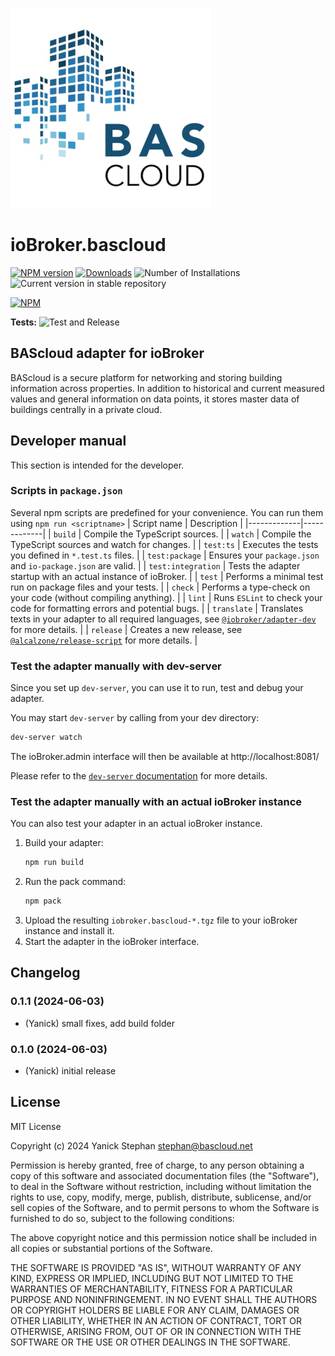 ![Logo](admin/bascloud.png)

# ioBroker.bascloud

[![NPM version](https://img.shields.io/npm/v/iobroker.bascloud.svg)](https://www.npmjs.com/package/iobroker.bascloud)
[![Downloads](https://img.shields.io/npm/dm/iobroker.bascloud.svg)](https://www.npmjs.com/package/iobroker.bascloud)
![Number of Installations](https://iobroker.live/badges/bascloud-installed.svg)
![Current version in stable repository](https://iobroker.live/badges/bascloud-stable.svg)

[![NPM](https://nodei.co/npm/iobroker.bascloud.png?downloads=true)](https://nodei.co/npm/iobroker.bascloud/)

**Tests:** ![Test and Release](https://github.com/BAScloud/ioBroker.bascloud/workflows/Test%20and%20Release/badge.svg)

## BAScloud adapter for ioBroker

BAScloud is a secure platform for networking and storing building information across properties. In addition to historical and current measured values and general information on data points, it stores master data of buildings centrally in a private cloud.

## Developer manual

This section is intended for the developer.

### Scripts in `package.json`

Several npm scripts are predefined for your convenience. You can run them using `npm run <scriptname>`
| Script name | Description |
|-------------|-------------|
| `build` | Compile the TypeScript sources. |
| `watch` | Compile the TypeScript sources and watch for changes. |
| `test:ts` | Executes the tests you defined in `*.test.ts` files. |
| `test:package` | Ensures your `package.json` and `io-package.json` are valid. |
| `test:integration` | Tests the adapter startup with an actual instance of ioBroker. |
| `test` | Performs a minimal test run on package files and your tests. |
| `check` | Performs a type-check on your code (without compiling anything). |
| `lint` | Runs `ESLint` to check your code for formatting errors and potential bugs. |
| `translate` | Translates texts in your adapter to all required languages, see [`@iobroker/adapter-dev`](https://github.com/ioBroker/adapter-dev#manage-translations) for more details. |
| `release` | Creates a new release, see [`@alcalzone/release-script`](https://github.com/AlCalzone/release-script#usage) for more details. |

### Test the adapter manually with dev-server

Since you set up `dev-server`, you can use it to run, test and debug your adapter.

You may start `dev-server` by calling from your dev directory:

```bash
dev-server watch
```

The ioBroker.admin interface will then be available at http://localhost:8081/

Please refer to the [`dev-server` documentation](https://github.com/ioBroker/dev-server#command-line) for more details.

### Test the adapter manually with an actual ioBroker instance

You can also test your adapter in an actual ioBroker instance.

1. Build your adapter:
   ```bash
   npm run build
   ```
2. Run the pack command:
   ```bash
   npm pack
   ```
3. Upload the resulting `iobroker.bascloud-*.tgz` file to your ioBroker instance and install it.
4. Start the adapter in the ioBroker interface.

## Changelog

<!--
	Placeholder for the next version (at the beginning of the line):
	### **WORK IN PROGRESS**
-->

### 0.1.1 (2024-06-03)

- (Yanick) small fixes, add build folder

### 0.1.0 (2024-06-03)

- (Yanick) initial release

## License

MIT License

Copyright (c) 2024 Yanick Stephan <stephan@bascloud.net>

Permission is hereby granted, free of charge, to any person obtaining a copy
of this software and associated documentation files (the "Software"), to deal
in the Software without restriction, including without limitation the rights
to use, copy, modify, merge, publish, distribute, sublicense, and/or sell
copies of the Software, and to permit persons to whom the Software is
furnished to do so, subject to the following conditions:

The above copyright notice and this permission notice shall be included in all
copies or substantial portions of the Software.

THE SOFTWARE IS PROVIDED "AS IS", WITHOUT WARRANTY OF ANY KIND, EXPRESS OR
IMPLIED, INCLUDING BUT NOT LIMITED TO THE WARRANTIES OF MERCHANTABILITY,
FITNESS FOR A PARTICULAR PURPOSE AND NONINFRINGEMENT. IN NO EVENT SHALL THE
AUTHORS OR COPYRIGHT HOLDERS BE LIABLE FOR ANY CLAIM, DAMAGES OR OTHER
LIABILITY, WHETHER IN AN ACTION OF CONTRACT, TORT OR OTHERWISE, ARISING FROM,
OUT OF OR IN CONNECTION WITH THE SOFTWARE OR THE USE OR OTHER DEALINGS IN THE
SOFTWARE.
